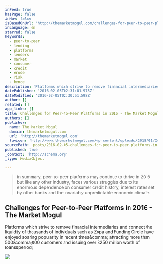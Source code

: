 ```yaml
---
inFeed: true
hasPage: false
inNav: false
isBasedOnUrl: 'http://themarketmogul.com/challenges-for-peer-to-peer-platforms-in-2016/'
inLanguage: en
starred: false
keywords:
  - peer-to-peer
  - lending
  - platforms
  - lenders
  - market
  - consumer
  - credit
  - erode
  - risk
  - hence
description: 'Platforms which strive to remove financial intermediaries and connect the liquidity of thousands of individuals such as Zopa and Funding Circle have enjoyed soaring popularity in recent times, attracting more than 500,000 customers and issuing over £250 million worth of loans.'
datePublished: '2016-02-05T02:31:01.975Z'
dateModified: '2016-02-05T02:30:51.598Z'
author: []
related: []
app_links: []
title: Challenges for Peer-to-Peer Platforms in 2016 - The Market Mogul
authors: []
publisher:
  name: The Market Mogul
  domain: themarketmogul.com
  url: 'http://themarketmogul.com'
  favicon: 'http://www.themarketmogul.com/wp-content/uploads/2015/01/Icon-60@2x-e1420653379958.png'
sourcePath: _posts/2016-02-05-challenges-for-peer-to-peer-platforms-in-2016-the-market-m.md
published: true
_context: 'http://schema.org'
_type: MediaObject

---
```

> In summary, peer-to-peer platforms may continue to thrive in 2016 but like any other industry, faces various struggles due to its enormous dependence on consumer credit history, interest rates set by other banks and the invariably unpredictable economic climate.

<article style=""><h1>Challenges for Peer-to-Peer Platforms in 2016 - The Market Mogul</h1><p>Platforms which strive to remove financial intermediaries and connect the liquidity of thousands of individuals such as Zopa and Funding Circle have enjoyed soaring popularity in recent times&amp;comma; attracting more than 500&amp;comma;000 customers and issuing over £250 million worth of loans&amp;period;</p><img src="http://themarketmogul.com/wp-content/uploads/2016/02/mixture-69523_1280.jpg" /></article>